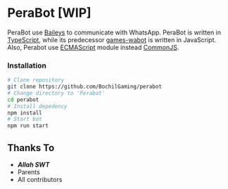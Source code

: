 # **PeraBot** [WIP]

PeraBot use [Baileys](https://github.com/WhiskeySockets/Baileys) to communicate with WhatsApp. PeraBot is written in [TypeScript](https://www.typescriptlang.org/), while its predecessor [games-wabot](https://github.com/BochilGaming/games-wabot) is written in JavaScript. Also, Perabot use [ECMAScript](https://nodejs.org/api/esm.html) module instead [CommonJS](https://nodejs.org/api/modules.html).

### Installation
```bash
# Clone repository 
git clone https://github.com/BochilGaming/perabot
# Change directory to 'Perabot'
cd perabot
# Install depedency
npm install
# Start bot
npm run start
```

## Thanks To
- ***Allah SWT***
- Parents
- All contributors

